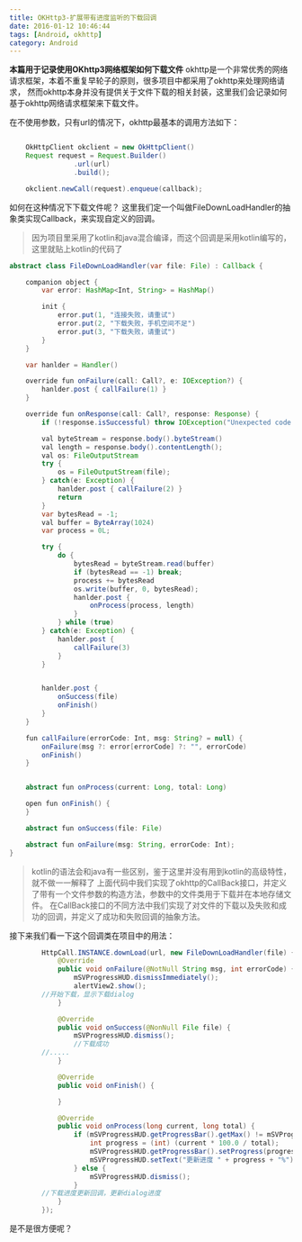 ```yaml
---
title: OKHttp3-扩展带有进度监听的下载回调
date: 2016-01-12 10:46:44
tags: [Android, okhttp]
category: Android
---
```


**本篇用于记录使用OKhttp3网络框架如何下载文件**
okhttp是一个非常优秀的网络请求框架，本着不重复早轮子的原则，很多项目中都采用了okhttp来处理网络请求，
然而okhttp本身并没有提供关于文件下载的相关封装，这里我们会记录如何基于okhttp网络请求框架来下载文件。<!-- more -->

在不使用参数，只有url的情况下，okhttp最基本的调用方法如下：

```java

    OkHttpClient okclient = new OkHttpClient()
    Request request = Request.Builder()
                .url(url)
                .build();

    okclient.newCall(request).enqueue(callback);

```

如何在这种情况下下载文件呢？
这里我们定一个叫做FileDownLoadHandler的抽象类实现Callback，来实现自定义的回调。
> 因为项目里采用了kotlin和java混合编译，而这个回调是采用kotlin编写的，这里就贴上kotlin的代码了

```java
abstract class FileDownLoadHandler(var file: File) : Callback {

    companion object {
        var error: HashMap<Int, String> = HashMap()

        init {
            error.put(1, "连接失败，请重试")
            error.put(2, "下载失败，手机空间不足")
            error.put(3, "下载失败，请重试")
        }
    }

    var hanlder = Handler()

    override fun onFailure(call: Call?, e: IOException?) {
        hanlder.post { callFailure(1) }
    }

    override fun onResponse(call: Call?, response: Response) {
        if (!response.isSuccessful) throw IOException("Unexpected code " + response);

        val byteStream = response.body().byteStream()
        val length = response.body().contentLength();
        val os: FileOutputStream
        try {
            os = FileOutputStream(file);
        } catch(e: Exception) {
            hanlder.post { callFailure(2) }
            return
        }
        var bytesRead = -1;
        val buffer = ByteArray(1024)
        var process = 0L;

        try {
            do {
                bytesRead = byteStream.read(buffer)
                if (bytesRead == -1) break;
                process += bytesRead
                os.write(buffer, 0, bytesRead);
                hanlder.post {
                    onProcess(process, length)
                }
            } while (true)
        } catch(e: Exception) {
            hanlder.post {
                callFailure(3)
            }
        }


        hanlder.post {
            onSuccess(file)
            onFinish()
        }
    }

    fun callFailure(errorCode: Int, msg: String? = null) {
        onFailure(msg ?: error[errorCode] ?: "", errorCode)
        onFinish()
    }


    abstract fun onProcess(current: Long, total: Long)

    open fun onFinish() {
    }

    abstract fun onSuccess(file: File)

    abstract fun onFailure(msg: String, errorCode: Int);
}
```
> kotlin的语法会和java有一些区别，鉴于这里并没有用到kotlin的高级特性，就不做一一解释了
上面代码中我们实现了okhttp的CallBack接口，并定义了带有一个文件参数的构造方法，参数中的文件类用于下载并在本地存储文件。
在CallBack接口的不同方法中我们实现了对文件的下载以及失败和成功的回调，并定义了成功和失败回调的抽象方法。

接下来我们看一下这个回调类在项目中的用法：
```java
        HttpCall.INSTANCE.downLoad(url, new FileDownLoadHandler(file) {
            @Override
            public void onFailure(@NotNull String msg, int errorCode) {
                mSVProgressHUD.dismissImmediately();
                alertView2.show();
		//开始下载，显示下载dialog
            }

            @Override
            public void onSuccess(@NonNull File file) {
                mSVProgressHUD.dismiss();
                //下载成功
		//.....
            }

            @Override
            public void onFinish() {

            }

            @Override
            public void onProcess(long current, long total) {
                if (mSVProgressHUD.getProgressBar().getMax() != mSVProgressHUD.getProgressBar().getProgress()) {
                    int progress = (int) (current * 100.0 / total);
                    mSVProgressHUD.getProgressBar().setProgress(progress);
                    mSVProgressHUD.setText("更新进度 " + progress + "%");
                } else {
                    mSVProgressHUD.dismiss();
                }
		//下载进度更新回调，更新dialog进度
            }
        });
```

是不是很方便呢？


